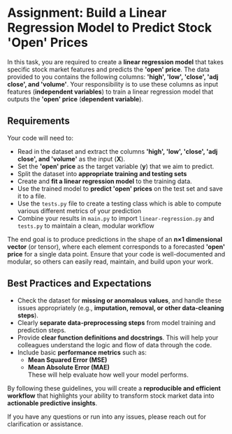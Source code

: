 # Assignment: Build a Linear Regression Model to Predict Stock 'Open' Prices

In this task, you are required to create a **linear regression model** that takes specific stock market features and predicts the **'open' price**. The data provided to you contains the following columns: **'high', 'low', 'close', 'adj close', and 'volume'**. Your responsibility is to use these columns as input features (**independent variables**) to train a linear regression model that outputs the **'open' price** (**dependent variable**).

## Requirements

Your code will need to:

- Read in the dataset and extract the columns **'high', 'low', 'close', 'adj close', and 'volume'** as the input (**X**).
- Set the **'open' price** as the target variable (**y**) that we aim to predict.
- Split the dataset into **appropriate training and testing sets** 
- Create and **fit a linear regression model** to the training data.
- Use the trained model to **predict 'open' prices** on the test set and save it to a file.
- Use the `tests.py` file to create a testing class which is able to compute various different metrics of your prediction
- Combine your results in `main.py` to import `linear-regression.py` and `tests.py` to maintain a clean, modular workflow

The end goal is to produce predictions in the shape of an **n×1 dimensional vector** (or tensor), where each element corresponds to a forecasted **'open' price** for a single data point. Ensure that your code is well-documented and modular, so others can easily read, maintain, and build upon your work.

## Best Practices and Expectations

- Check the dataset for **missing or anomalous values**, and handle these issues appropriately (e.g., **imputation, removal, or other data-cleaning steps**).
- Clearly **separate data-preprocessing steps** from model training and prediction steps.
- Provide **clear function definitions and docstrings**. This will help your colleagues understand the logic and flow of data through the code.
- Include basic **performance metrics** such as:
  - **Mean Squared Error (MSE)**
  - **Mean Absolute Error (MAE)**  
  These will help evaluate how well your model performs.

By following these guidelines, you will create a **reproducible and efficient workflow** that highlights your ability to transform stock market data into **actionable predictive insights**. 

If you have any questions or run into any issues, please reach out for clarification or assistance.
